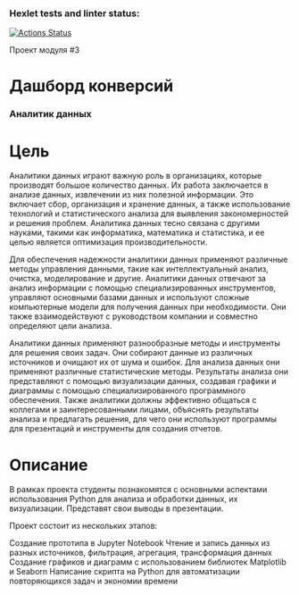 ### Hexlet tests and linter status:
[![Actions Status](https://github.com/MaximManuyko/data-analytics-project-100/actions/workflows/hexlet-check.yml/badge.svg)](https://github.com/MaximManuyko/data-analytics-project-100/actions)

Проект модуля #3
# Дашборд конверсий
### Аналитик данных

# Цель

Аналитики данных играют важную роль в организациях, которые производят большое количество данных. Их работа заключается в анализе данных, извлечении из них полезной информации. Это включает сбор, организация и хранение данных, а также использование технологий и статистического анализа для выявления закономерностей и решения проблем. Аналитика данных тесно связана с другими науками, такими как информатика, математика и статистика, и ее целью является оптимизация производительности.

Для обеспечения надежности аналитики данных применяют различные методы управления данными, такие как интеллектуальный анализ, очистка, моделирование и другие. Аналитики данных отвечают за анализ информации с помощью специализированных инструментов, управляют основными базами данных и используют сложные компьютерные модели для получения данных при необходимости. Они также взаимодействуют с руководством компании и совместно определяют цели анализа.

Аналитики данных применяют разнообразные методы и инструменты для решения своих задач. Они собирают данные из различных источников и очищают их от шума и ошибок. Для анализа данных они применяют различные статистические методы. Результаты анализа они представляют с помощью визуализации данных, создавая графики и диаграммы с помощью специализированного программного обеспечения. Также аналитики должны эффективно общаться с коллегами и заинтересованными лицами, объяснять результаты анализа и предлагать решения, для чего они используют программы для презентаций и инструменты для создания отчетов.

# Описание

В рамках проекта студенты познакомятся с основными аспектами использования Python для анализа и обработки данных, их визуализации. Представят свои выводы в презентации.

Проект состоит из нескольких этапов:

Создание прототипа в Jupyter Notebook
Чтение и запись данных из разных источников, фильтрация, агрегация, трансформация данных
Создание графиков и диаграмм с использованием библиотек Matplotlib и Seaborn
Написание скрипта на Python для автоматизации повторяющихся задач и экономии времени
